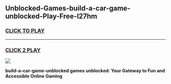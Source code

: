 
## Unblocked-Games-build-a-car-game-unblocked-Play-Free-l27hm
<h3>
<a href="https://premium76.site?title=build-a-car-game-unblocked&ref=10A">CLICK TO PLAY</a></h3>
<hr>

<h3>
<a href="https://premium76.site?title=build-a-car-game-unblocked&ref=10A">CLICK 2 PLAY</a>
  
</h3>

<a href="https://premium76.site?title=build-a-car-game-unblocked&ref=10A"><img src="https://clearcache.store/games.png"></a>


**build-a-car-game-unblocked games unblocked: Your Gateway to Fun and Accessible Online Gaming**
